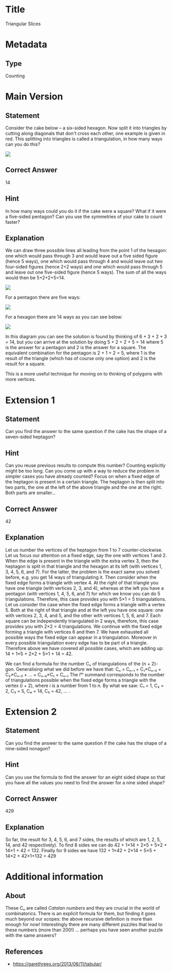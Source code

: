 # Title

Triangular Slices

# Metadata

## Type

Counting 

# Main Version

## Statement

Consider the cake below – a six-sided hexagon. Now split it into triangles by cutting along diagonals that don't cross each other, one example is given in red. This splitting into triangles is called a triangulation, in how many ways can you do this?

![](Triangular%20Slices_images/image_0.png)

## Correct Answer

14

## Hint

In how many ways could you do it if the cake were a square? What if it were a five-sided pentagon? Can you use the symmetries of your cake to count faster?

## Explanation

We can draw three possible lines all leading from the point 1 of the hexagon: one which would pass through 3 and would leave out a five sided figure (hence 5 ways), one which would pass through 4 and would leave out two four-sided figures (hence 2+2 ways) and one which would pass through 5 and leave out one five-sided figure (hence 5 ways). The sum of all the ways would then be 5+2+2+5=14. 

![](Triangular%20Slices_images/image_1.png)

For a pentagon there are five ways:

![](Triangular%20Slices_images/image_2.png)

For a hexagon there are 14 ways as you can see below:

![](Triangular%20Slices_images/image_3.png)

In this diagram you can see the solution is found by thinking of 6 + 3 + 2 + 3 = 14, but you can arrive at the solution by doing 5 + 2 + 2 + 5 = 14 where 5 is the answer for a pentagon and 2 is the answer for a square. The equivalent combination for the pentagon is 2 + 1 + 2 = 5, where 1 is the result of the triangle (which has of course only one option) and 2 is the result for a square.

This is a more useful technique for moving on to thinking of polygons with more vertices.

# Extension 1

## Statement

Can you find the answer to the same question if the cake has the shape of a seven-sided heptagon? 

## Hint

Can you reuse previous results to compute this number? Counting explicitly might be too long. Can you come up with a way to reduce the problem in simpler cases you have already counted? Focus on when a fixed edge of the heptagon is present in a certain triangle. The heptagon is then split into two parts, the one at the left of the above triangle and the one at the right. Both parts are smaller...

## Correct Answer

42

## Explanation

Let us number the vertices of the heptagon from 1 to 7 counter-clockwise. Let us focus our attention on a fixed edge, say the one with vertices 1 and 2. When the edge is present in the triangle with the extra vertex 3, then the heptagon is split in that triangle and the hexagon at its left (with vertices 1, 3, 4, 5, 6, and 7). For the latter, the problem is the exact same you solved before, e.g. you get 14 ways of triangulating it. Then consider when the fixed edge forms a triangle with vertex 4. At the right of that triangle you have one triangle (with vertices 2, 3, and 4), whereas at the left you have a pentagon (with vertices 1, 4, 5, 6, and 7) for which we know you can do 5 triangulations. Therefore, this case provides you with 5×1 = 5 triangulations.
Let us consider the case when the fixed edge forms a triangle with a vertex 5. Both at the right of that triangle and at the left you have one square: one with vertices 2, 3, 4, and 5, and the other with vertices 1, 5, 6, and 7. Each square can be independently triangulated in 2 ways, therefore, this case provides you with 2×2 = 4 triangulations.
We continue with the fixed edge forming a triangle with vertices 6 and then 7.
We have exhausted all possible ways the fixed edge can appear in a triangulation. Moreover in every possible triangulation every edge has to be part of a triangle. Therefore above we have covered all possible cases, which are adding up: 14 + 1×5 + 2×2 + 5×1 + 14 = 42.

We can find a formula for the number Cₙ of triangulations of the (n + 2)-gon. Generalising what we did before we have that:
Cₙ = Cₙ₋₁ + C₁×Cₙ₋₂ + C₂×Cₙ₋₃ + … + Cₙ₋₂×C₁ + Cₙ₋₁
The iᵗʰ summand corresponds to the number of triangulations possible when the fixed edge forms a triangle with the vertex (i + 2), where i is a number from 1 to n. By what we saw: C₁ = 1, C₂ = 2, C₃ = 5, C₄ = 14, C₅ = 42, … .

# Extension 2

## Statement

Can you find the answer to the same question if the cake has the shape of a nine-sided nonagon? 

## Hint

Can you use the formula to find the answer for an eight sided shape so that you have all the values you need to find the answer for a nine sided shape? 

## Correct Answer

429

## Explanation

So far, the result for 3, 4, 5, 6, and 7 sides, the results of which are 1, 2, 5, 14, and 42 respectively). To find 8 sides we can do 42 + 1×14 + 2×5 + 5×2 + 14×1 + 42 = 132. Finally for 9 sides we have 132 + 1×42 + 2×14 + 5×5 + 14×2 + 42×1+132 = 429 

# Additional information

## About

These Cₙ are called *Catalan numbers* and they are crucial in the world of combinatorics. There is an explicit formula for them, but finding it goes much beyond our scopes: the above recursive definition is more than enough for now! Interestingly there are many different puzzles that lead to these numbers (more than 200!) … perhaps you have seen another puzzle with the same answers?

## References

* https://garethrees.org/2013/06/11/tabular/

